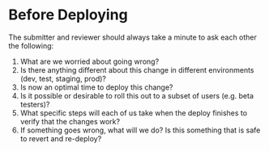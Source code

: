 # Before Deploying

The submitter and reviewer should always take a minute to ask each other the following:

1. What are we worried about going wrong?
2. Is there anything different about this change in different environments (dev, test, staging, prod)?
3. Is now an optimal time to deploy this change?
4. Is it possible or desirable to roll this out to a subset of users (e.g. beta testers)?
5. What specific steps will each of us take when the deploy finishes to verify that the changes work?
6. If something goes wrong, what will we do? Is this something that is safe to revert and re-deploy?
